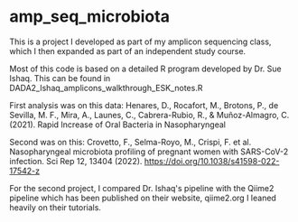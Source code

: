 # amp_seq_microbiota
This is a project I developed as part of my amplicon sequencing class, which I then expanded as part of an independent study course.

Most of this code is based on a detailed R program developed by Dr. Sue Ishaq.
This can be found in DADA2_Ishaq_amplicons_walkthrough_ESK_notes.R

First analysis was on this data:
Henares, D., Rocafort, M., Brotons, P., de Sevilla, M. F., Mira, A., Launes, C., Cabrera-Rubio, R., & Muñoz-Almagro, C. (2021). Rapid Increase of Oral Bacteria in Nasopharyngeal 

Second was on this:
Crovetto, F., Selma-Royo, M., Crispi, F. et al. Nasopharyngeal microbiota profiling of pregnant 
women with SARS-CoV-2 infection. Sci Rep 12, 13404 (2022). https://doi.org/10.1038/s41598-022-17542-z

For the second project, I compared Dr. Ishaq's pipeline with the Qiime2 pipeline which has been published on their website, qiime2.org
I leaned heavily on their tutorials.

          

  
